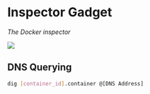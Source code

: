 # Inspector Gadget

_The Docker inspector_

![](http://clipset.20minutos.es/wp-content/uploads/2013/10/gadget.jpg)

## DNS Querying

```bash
dig [container_id].container @[DNS Address]
```
